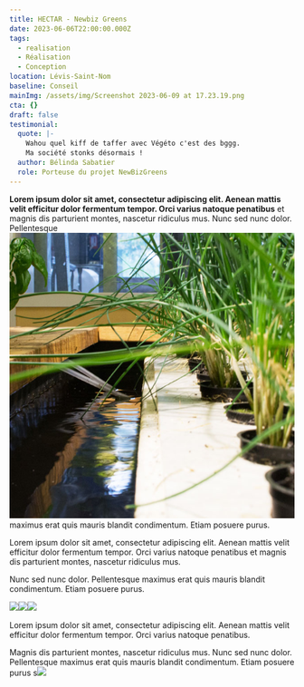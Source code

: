 ```yaml
---
title: HECTAR - Newbiz Greens
date: 2023-06-06T22:00:00.000Z
tags:
  - realisation
  - Réalisation
  - Conception
location: Lévis-Saint-Nom
baseline: Conseil
mainImg: /assets/img/Screenshot 2023-06-09 at 17.23.19.png
cta: {}
draft: false
testimonial:
  quote: |-
    Wahou quel kiff de taffer avec Végéto c'est des bggg.
    Ma société stonks désormais !
  author: Bélinda Sabatier
  role: Porteuse du projet NewBizGreens
---
```


**Lorem ipsum dolor sit amet, consectetur adipiscing elit. Aenean mattis velit efficitur dolor fermentum tempor. Orci varius natoque penatibus** et magnis dis parturient montes, nascetur ridiculus mus. Nunc sed nunc dolor. Pellentesque ![](/assets/img/src/Vegeto_640x640px_4.jpg)maximus erat quis mauris blandit condimentum. Etiam posuere purus.

Lorem ipsum dolor sit amet, consectetur adipiscing elit. Aenean mattis velit efficitur dolor fermentum tempor. Orci varius natoque penatibus et magnis dis parturient montes, nascetur ridiculus mus.

Nunc sed nunc dolor. Pellentesque maximus erat quis mauris blandit condimentum. Etiam posuere purus.

![](</assets/img/Screenshot 2023-06-09 at 17.27.48.png>)![](</assets/img/Screenshot 2023-06-09 at 17.27.52.png>)![](</assets/img/Screenshot 2023-06-09 at 17.27.55.png>)

Lorem ipsum dolor sit amet, consectetur adipiscing elit. Aenean mattis velit efficitur dolor fermentum tempor. Orci varius natoque penatibus.

Magnis dis parturient montes, nascetur ridiculus mus. Nunc sed nunc dolor. Pellentesque maximus erat quis mauris blandit condimentum. Etiam posuere purus s![](</assets/img/src/Screenshot 2023-06-09 at 17.27.55.png>)
